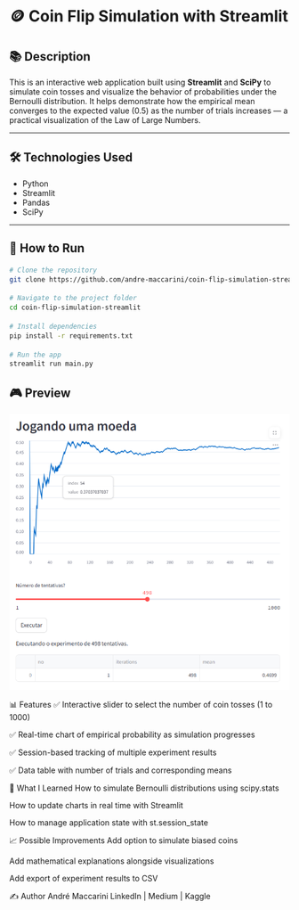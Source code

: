 # 🪙 Coin Flip Simulation with Streamlit

## 📚 Description

This is an interactive web application built using **Streamlit** and **SciPy** to simulate coin tosses and visualize the behavior of probabilities under the Bernoulli distribution. It helps demonstrate how the empirical mean converges to the expected value (0.5) as the number of trials increases — a practical visualization of the Law of Large Numbers.

---

## 🛠️ Technologies Used

- Python
- Streamlit
- Pandas
- SciPy

---

## 🚀 How to Run

```bash
# Clone the repository
git clone https://github.com/andre-maccarini/coin-flip-simulation-streamlit.git

# Navigate to the project folder
cd coin-flip-simulation-streamlit

# Install dependencies
pip install -r requirements.txt

# Run the app
streamlit run main.py

```

## 🎮 Preview

![App Preview](img/preview.png)

📊 Features
✅ Interactive slider to select the number of coin tosses (1 to 1000)

✅ Real-time chart of empirical probability as simulation progresses

✅ Session-based tracking of multiple experiment results

✅ Data table with number of trials and corresponding means

🧠 What I Learned
How to simulate Bernoulli distributions using scipy.stats

How to update charts in real time with Streamlit

How to manage application state with st.session_state

📈 Possible Improvements
 Add option to simulate biased coins

 Add mathematical explanations alongside visualizations

 Add export of experiment results to CSV

✍️ Author
André Maccarini
LinkedIn | Medium | Kaggle